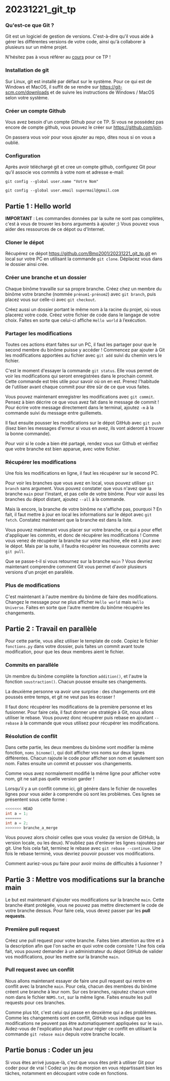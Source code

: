 # 20231221_git_tp

### Qu'est-ce que Git ?

Git est un logiciel de gestion de versions. C'est-à-dire qu'il vous aide à gérer les différentes versions de votre code, ainsi qu'à collaborer à plusieurs sur un même projet.

N'hésitez pas à vous référer au [cours](Cours.pdf) pour ce TP !

### Installation de git

Sur Linux, git est installé par défaut sur le système.
Pour ce qui est de Windows et MacOS, il suffit de se rendre sur <https://git-scm.com/downloads> et de suivre les instructions de Windows / MacOS selon votre système.

### Créer un compte Github

Vous avez besoin d'un compte Github pour ce TP.
Si vous ne possédez pas encore de compte github, vous pouvez le créer sur <https://github.com/join>.

On passera vous voir pour vous ajouter au repo, dites nous si on vous a oublié.

### Configuration

Après avoir téléchargé git et cree un compte github, configurez Git pour qu’il associe vos commits à votre nom et adresse e-mail:

`git config --global user.name "Votre Nom"`

`git config --global user.email supermail@gmail.com`

## Partie 1 : Hello world

**IMPORTANT** : Les commandes données par la suite ne sont pas complètes, c'est à vous de trouver les bons arguments à ajouter ;) Vous pouvez vous aider des ressources de ce dépot ou d'Internet.

### Cloner le dépot

Récupérez ce dépot <https://github.com/Bmo2001/20231221_git_tp.git> en local sur votre PC en utilisant la commande `git clone`. Déplacez vous dans le dossier ainsi crée.

### Créer une branche et un dossier

Chaque binôme travaille sur sa propre branche. Créez chez un membre du binôme votre branche (nommée `prénom1-prénom2`) avec `git branch`, puis placez vous sur celle-ci avec `git checkout`.

Créez aussi un dossier portant le même nom à la racine du projet, où vous placerez votre code.
Créez votre fichier de code dans le langage de votre choix. Faites en sorte que celui-ci affiche `Hello world` à l’exécution.

### Partager les modifications

Toutes ces actions étant faites sur un PC, il faut les partager pour que le second membre du binôme puisse y accéder !
Commencez par ajouter à Git les modifications apportées au fichier avec `git add` suivi du chemin vers le fichier.

C'est le moment d'essayer la commande `git status`. Elle vous permet de voir les modifications qui seront enregistrées dans le prochain commit. Cette commande est très utile pour savoir où on en est. Prenez l'habitude de l'utiliser avant chaque commit pour être sûr de ce que vous faites.

Vous pouvez maintenant enregistrer les modifications avec `git commit`. Pensez à bien décrire ce que vous avez fait dans le message de commit ! Pour écrire votre message directement dans le terminal, ajoutez `-m` à la commande suivi du message entre guillemets.

Il faut ensuite pousser les modifications sur le dépot GitHub avec `git push` (lisez bien les messages d'erreur si vous en avez, ils vont aideront à trouver la bonne commande).

Pour voir si le code a bien été partagé, rendez vous sur Github et vérifiez que votre branche est bien apparue, avec votre fichier.

### Récupérer les modifications

Une fois les modifications en ligne, il faut les récupérer sur le second PC.

Pour voir les branches que vous avez en local, vous pouvez utiliser `git branch` sans argument. Vous pouvez constater que vous n'avez que la branche `main` pour l'instant, et pas celle de votre binôme. Pour voir aussi les branches du dépot distant, ajoutez `--all` à la commande.

Mais là encore, la branche de votre binôme ne s'affiche pas, pourquoi ? En fait, il faut mettre à jour en local les informations sur le dépot avec `git fetch`. Constatez maintenant que la branche est dans la liste.

Vous pouvez maintenant vous placer sur votre branche, ce qui a pour effet d'appliquer les commits, et donc de récupérer les modifications ! Comme vous venez de récupérer la branche sur votre machine, elle est à jour avec le dépot. Mais par la suite, il faudra récupérer les nouveaux commits avec `git pull`.

Que se passe-t-il si vous retournez sur la branche `main` ? Vous devriez maintenant comprendre comment Git vous permet d'avoir plusieurs versions d'un projet en parallèle.

### Plus de modifications

C'est maintenant à l'autre membre du binôme de faire des modifications. Changez le message pour ne plus afficher `Hello world` mais `Hello Universe`. Faites en sorte que l'autre membre du binôme récupère les changements.

## Partie 2 : Travail en parallèle

Pour cette partie, vous allez utiliser le template de code. Copiez le fichier `fonctions.py` dans votre dossier, puis faites un commit avant toute modification, pour que les deux membres aient le fichier.

### Commits en parallèle

Un membre du binôme complète la fonction `addition()`, et l'autre la fonction `soustraction()`. Chacun pousse ensuite ses changements.

La deuxième personne va avoir une surprise : des changements ont été poussés entre temps, et git ne veut pas les écraser !

Il faut donc récupérer les modifications de la première personne et les fusionner.
Pour faire cela, il faut donner une stratégie à Git, nous allons utiliser le rebase. Vous pouvez donc récupérer puis rebase en ajoutant `--rebase` à la commande que vous utilisez pour récupérer les modifications.

### Résolution de conflit

Dans cette partie, les deux membres du binôme vont modifier la même fonction, `noms_binome()`, qui doit afficher vos noms sur deux lignes différentes. Chacun rajoute le code pour afficher son nom et seulement son nom. Faites ensuite un commit et pousser vos changements.

Comme vous avez normalement modifié la même ligne pour afficher votre nom, git ne sait pas quelle version garder !

Lorsqu'il y a un conflit comme ici, git génère dans le fichier de nouvelles lignes pour vous aider à comprendre où sont les problèmes. Ces lignes se présentent sous cette forme :

```c
<<<<<<< HEAD
int a = 1;
=======
int a = 2;
>>>>>>> branche_a_merge 
```

Vous pouvez alors choisir celles que vous voulez (la version de GitHub, la version locale, ou les deux). N'oubliez pas d'enlever les lignes rajoutées par git. Une fois cela fait, terminez le rebase avec `git rebase --continue`. Une fois le rebase terminé, vous devriez pouvoir pousser vos modifications.

Comment auriez-vous pu faire pour avoir moins de difficultés à fusionner ?

## Partie 3 : Mettre vos modifications sur la branche main

Le but est maintenant d'ajouter vos modifications sur la branche `main`. Cette branche étant protégée, vous ne pouvez pas mettre directement le code de votre branche dessus. Pour faire cela, vous devez passer par les **pull requests**.

### Première pull request

Créez une pull request pour votre branche. Faites bien attention au titre et à la description afin que l'on sache en quoi votre code consiste ! Une fois cela fait, vous pouvez demander à un administrateur du dépot GitHub de valider vos modifications, pour les mettre sur la branche `main`.

### Pull request avec un conflit

Nous allons maintenant essayer de faire une pull request qui rentre en conflit avec la branche `main`. Pour cela, chacun des membres du binôme créent une branche à leur nom. Sur ces branches, rajoutez chacun votre nom dans le fichier `NOMS.txt`, sur la même ligne. Faites ensuite les pull requests pour ces branches.

Comme plus tôt, c'est celui qui passe en deuxième qui a des problèmes. Comme les changements sont en conflit, GitHub vous indique que les modifications ne peuvent pas être automatiquement appliquées sur le `main`. Aidez-vous de l'explication plus haut pour régler ce conflit en utilisant la commande `git rebase main` depuis votre branche locale.

## Partie bonus : Coder un jeu

Si vous êtes arrivé jusque-là, c'est que vous êtes prêt à utiliser Git pour coder pour de vrai !
Codez un jeu de morpion en vous répartissant bien les tâches, notamment en découpant votre code en fonctions.
